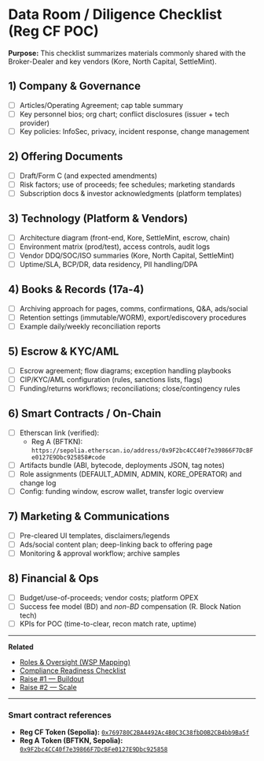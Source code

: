# Data Room / Diligence Checklist (Reg CF POC)

**Purpose:** This checklist summarizes materials commonly shared with the Broker-Dealer and key vendors (Kore, North Capital, SettleMint).

## 1) Company & Governance
- [ ] Articles/Operating Agreement; cap table summary
- [ ] Key personnel bios; org chart; conflict disclosures (issuer + tech provider)
- [ ] Key policies: InfoSec, privacy, incident response, change management

## 2) Offering Documents
- [ ] Draft/Form C (and expected amendments)
- [ ] Risk factors; use of proceeds; fee schedules; marketing standards
- [ ] Subscription docs & investor acknowledgments (platform templates)

## 3) Technology (Platform & Vendors)
- [ ] Architecture diagram (front-end, Kore, SettleMint, escrow, chain)
- [ ] Environment matrix (prod/test), access controls, audit logs
- [ ] Vendor DDQ/SOC/ISO summaries (Kore, North Capital, SettleMint)
- [ ] Uptime/SLA, BCP/DR, data residency, PII handling/DPA

## 4) Books & Records (17a-4)
- [ ] Archiving approach for pages, comms, confirmations, Q&A, ads/social
- [ ] Retention settings (immutable/WORM), export/ediscovery procedures
- [ ] Example daily/weekly reconciliation reports

## 5) Escrow & KYC/AML
- [ ] Escrow agreement; flow diagrams; exception handling playbooks
- [ ] CIP/KYC/AML configuration (rules, sanctions lists, flags)
- [ ] Funding/returns workflows; reconciliations; close/contingency rules

## 6) Smart Contracts / On-Chain
- [ ] Etherscan link (verified):  
  - Reg A (BFTKN): `https://sepolia.etherscan.io/address/0x9F2bc4CC40f7e39866F7DcBFe0127E9Dbc925858#code`
- [ ] Artifacts bundle (ABI, bytecode, deployments JSON, tag notes)
- [ ] Role assignments (DEFAULT_ADMIN, ADMIN, KORE_OPERATOR) and change log
- [ ] Config: funding window, escrow wallet, transfer logic overview

## 7) Marketing & Communications
- [ ] Pre-cleared UI templates, disclaimers/legends
- [ ] Ads/social content plan; deep-linking back to offering page
- [ ] Monitoring & approval workflow; archive samples

## 8) Financial & Ops
- [ ] Budget/use-of-proceeds; vendor costs; platform OPEX
- [ ] Success fee model (BD) and *non-BD* compensation (R. Block Nation tech)
- [ ] KPIs for POC (time-to-clear, recon match rate, uptime)

---

**Related**
- [Roles & Oversight (WSP Mapping)](./roles-and-oversight.md)
- [Compliance Readiness Checklist](./compliance-readiness.md)
- [Raise #1 — Buildout](./raise-1-buildout.md)
- [Raise #2 — Scale](./raise-2-scale.md)

---

### Smart contract references

- **Reg CF Token (Sepolia):** [`0x769780C2BA4492Ac4B0C3C38fbD0B2CB4bb9Ba5f`](https://sepolia.etherscan.io/address/0x769780C2BA4492Ac4B0C3C38fbD0B2CB4bb9Ba5f#code)
- **Reg A Token (BFTKN, Sepolia):** [`0x9F2bc4CC40f7e39866F7DcBFe0127E9Dbc925858`](https://sepolia.etherscan.io/address/0x9F2bc4CC40f7e39866F7DcBFe0127E9Dbc925858#code)
